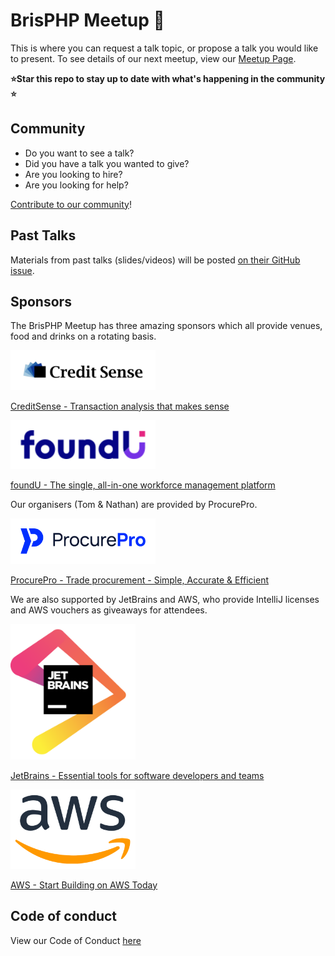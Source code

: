 # BrisPHP Meetup 🐘

This is where you can request a talk topic, or propose a talk you would like to present. To see details of our next meetup, view our [Meetup Page](https://www.meetup.com/BrisPHP/).

**⭐️Star this repo to stay up to date with what's happening in the community ⭐️**

## Community

* Do you want to see a talk? 
* Did you have a talk you wanted to give?
* Are you looking to hire?
* Are you looking for help?

[Contribute to our community](https://github.com/BrisPHP/meetups/issues/new)!


## Past Talks

Materials from past talks (slides/videos) will be posted [on their GitHub issue](https://github.com/BrisPHP/meetups/issues?utf8=%E2%9C%93&q=is%3Aissue+label%3A%22Talk+Finalised%22+).

## Sponsors

The BrisPHP Meetup has three amazing sponsors which all provide venues, food and drinks on a rotating basis.

<img src="/images/creditsense.png" alt="CreditSense Logo" width="200" style="padding: 1rem; background-color: white">

[CreditSense - Transaction analysis that makes sense](https://creditsense.com.au/)

<img src="/images/foundu.png" alt="Neto Logo" width="200" style="padding: 1rem; background-color: white">

[foundU - The single, all-in-one workforce management platform](https://www.foundu.com.au/)

Our organisers (Tom & Nathan) are provided by ProcurePro.

<img src="/images/procurepro.png" alt="ProcurePro logo" width="200" style="padding: 1rem; background-color: white;">

[ProcurePro - Trade procurement - Simple, Accurate & Efficient](https://procurepro.co)

We are also supported by JetBrains and AWS, who provide IntelliJ licenses and AWS vouchers as giveaways for attendees.

<img src="/images/jetbrains.png" alt="JetBrains logo" width="200">

[JetBrains - Essential tools for software developers and teams](https://www.jetbrains.com/)

<img src="/images/aws.png" alt="AWS logo" width="200">

[AWS - Start Building on AWS Today](https://aws.amazon.com/)

## Code of conduct

View our Code of Conduct [here](./code-of-conduct.md)

